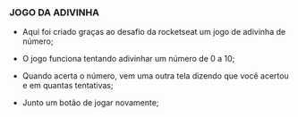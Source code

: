### JOGO DA ADIVINHA

- Aqui foi criado graças ao desafio da rocketseat um jogo de adivinha de número;

- O jogo funciona tentando adivinhar um número de 0 a 10;
  
- Quando acerta o número, vem uma outra tela dizendo que você acertou e em quantas tentativas;

- Junto um botão de jogar novamente;